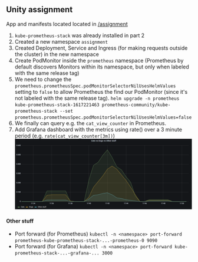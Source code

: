 ## Unity assignment

App and manifests located located in [/assignment](https://github.com/mtuomiko/kubernetes-devops/tree/main/assignment)

1. `kube-prometheus-stack` was already installed in part 2
2. Created a new namespace `assignment`
3. Created Deployment, Service and Ingress (for making requests outside the cluster) in the new namespace
4. Create PodMonitor inside the `prometheus` namespace (Prometheus by default discovers Monitors within its namespace, but only when labeled with the same release tag)
5. We need to change the `prometheus.prometheusSpec.podMonitorSelectorNilUsesHelmValues` setting to `false` to allow Prometheus the find our PodMonitor (since it's not labeled with the same release tag). `helm upgrade -n prometheus kube-prometheus-stack-1617221463 prometheus-community/kube-prometheus-stack --set prometheus.prometheusSpec.podMonitorSelectorNilUsesHelmValues=false`
6. We finally can query e.g. the `cat_view_counter` in Prometheus.
7. Add Grafana dashboard with the metrics using rate() over a 3 minute period (e.g. `rate(cat_view_counter[3m])`)
![Dashboard](/assignment/grafana.png)

#### Other stuff

- Port forward (for Prometheus) `kubectl -n <namespace> port-forward prometheus-kube-prometheus-stack-...-prometheus-0 9090`
- Port forward (for Grafana) `kubectl -n <namespace> port-forward kube-prometheus-stack-...-grafana-... 3000`

